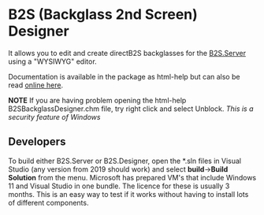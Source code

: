 # B2S (Backglass 2nd Screen) Designer

It allows you to edit and create directB2S backglasses for the [B2S.Server](https://github.com/vpinball/b2s-backglass) using a "WYSIWYG" editor.

Documentation is available in the package as html-help but can also be read [online here](https://htmlpreview.github.io/?https://raw.githubusercontent.com/vpinball/b2s-designer/master/b2sbackglassdesigner/b2sbackglassdesigner/htmlhelp/Introduction.htm).

**NOTE** If you are having problem opening the html-help B2SBackglassDesigner.chm file, try right click and select Unblock. *This is a security feature of Windows*

## Developers

To build either B2S.Server or B2S.Designer, open the *.sln files in Visual Studio (any version from 2019 should work) and select **build**->**Build Solution** from the menu.
Microsoft has prepared VM's that include Windows 11 and Visual Studio in one bundle. The licence for these is usually 3 months. This is an easy way to test if it works without having to install lots of different components.
